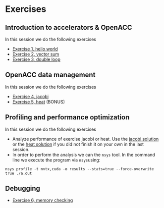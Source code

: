 # Exercises

## Introduction to accelerators & OpenACC

In this session we do the following exercises

- [Exercise 1, hello world](hello-world/)
- [Exercise 2, vector sum](vector-sum/)
- [Exercise 3, double loop](doubleloop/)

## OpenACC data management

In this session we do the following exercises

- [Exercise 4, jacobi](jacobi/)
- [Exercise 5, heat](heat/) (BONUS)

## Profiling and performance optimization

In this session we do the following exercises

- Analyze performance of exercise jacobi or heat. Use  the [jacobi solution](jacobi/solution) or the  [heat solution](heat/solution) if you did not finish it on your own in the last session.
- In order to perform the analysis we can the `nsys` tool. In the command line we execute the program via `nsys`using: 

```
nsys profile -t nvtx,cuda -o results --stats=true --force-overwrite true ./a.out
```   
## Debugging
- [Exercise 6, memory checking](out-of-bonds/)
